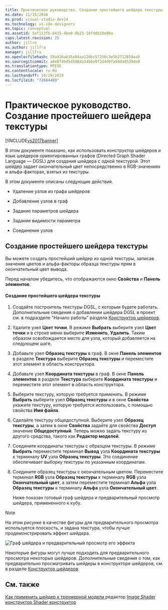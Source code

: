 ```yaml
---
title: Практическое руководство. Создание простейшего шейдера текстуры | Документы Майкрософт
ms.date: 11/15/2016
ms.prod: visual-studio-dev14
ms.technology: vs-ide-designers
ms.topic: conceptual
ms.assetid: 5af113fb-6415-4be0-8b23-10fddb10e80a
caps.latest.revision: 25
author: jillre
ms.author: jillfra
manager: jillfra
ms.openlocfilehash: 59a926ab35e04aa120bc57250c3e5b2712858aa5
ms.sourcegitcommit: a8e8f4bd5d508da34bbe9f2d4d9fa94da0539de0
ms.translationtype: MTE95
ms.contentlocale: ru-RU
ms.lasthandoff: 10/19/2019
ms.locfileid: "72664489"
---
```

# <a name="how-to-create-a-basic-texture-shader"></a>Практическое руководство. Создание простейшего шейдера текстуры
[!INCLUDE[vs2017banner](../includes/vs2017banner.md)]

В этом документе показано, как использовать конструктор шейдеров и язык шейдеров ориентированных графов (Directed Graph Shader Language — DGSL) для создания шейдера с одной текстурой. Этот шейдер задает окончательный цвет непосредственно в RGB-значениях и альфа-факторах, взятых из текстуры.

 В этом документе описаны следующие действия.

- Удаление узлов из графа шейдеров

- Добавление узлов в граф

- Задание параметров шейдера

- Задание видимости параметра

- Соединение узлов

## <a name="creating-a-basic-texture-shader"></a>Создание простейшего шейдера текстуры
 Вы можете создать простейший шейдер из одной текстуры, записав значения цветов и альфа-факторы образца текстуры прям в окончательный цвет вывода.

 Перед началом убедитесь, что отображаются окно **Свойства** и **Панель элементов**.

#### <a name="to-create-a-basic-texture-shader"></a>Создание простейшего шейдера текстуры

1. Создайте построитель текстуры DGSL, с которым будете работать. Дополнительные сведения о добавлении шейдера DGSL в проект см. в подразделе "Начало работы" раздела [Конструктор шейдеров](../designers/shader-designer.md).

2. Удалите узел **Цвет точки**. В режиме **Выбрать** выберите узел **Цвет точки** и в строке меню выберите **Изменить**, **Удалить**. Таким образом освобождается место для узла, который добавляется на следующем шаге.

3. Добавьте узел **Образец текстуры** в граф. В окне **Панель элементов** в разделе **Текстура** выберите **Образец текстуры** и переместите этот элемент в область конструктора.

4. Добавьте узел **Координата текстуры** в граф. В окне **Панель элементов** в разделе **Текстура** выберите **Координата текстуры** и переместите этот элемент в область конструктора.

5. Выберите текстуру, которую требуется применить. В режиме **Выбрать** выберите узел **Образец текстуры** и в окне **Свойства** укажите текстуру, которую требуется использовать, с помощью свойства **Имя файла**.

6. Сделайте текстуру общедоступной. Выберите узел **Образец текстуры**, а затем в окне **Свойства** задайте для свойства **Доступ** значение **Общедоступный**. Теперь можно задать текстуру из другого средства, такого как **Редактор моделей**.

7. Соедините координаты текстуры с образцом текстуры. В режиме **Выбрать** переместите терминал **Вывод** узла **Координата текстуры** к терминалу **UV** узла **Образец текстуры**. Это соединение обеспечивает выборку текстуры по указанным координатам.

8. Соедините образец текстуры с окончательным цветом. Переместите терминал **RGB** узла **Образец текстуры** к терминалу **RGB** узла **Окончательный цвет**, а затем переместите терминал **Альфа** узла **Образец текстуры** к терминалу **Альфа** узла **Окончательный цвет**.

   Ниже показан готовый граф шейдера и предварительный просмотр шейдера, примененного к кубу.

> [!NOTE]
> На этом рисунке в качестве фигуры для предварительного просмотра используется плоскость, и задана текстура, чтобы лучше продемонстрировать эффект шейдера.

 ![Граф шейдера и предварительный просмотр его эффекта](../designers/media/digit-texture-effect.png "|::ref1::|")

 Некоторые фигуры могут лучше подходить для предварительного просмотра некоторых шейдеров. Дополнительные сведения о том, как предварительно просматривать шейдеры в конструкторе шейдеров, см. в разделе [Конструктор шейдеров](../designers/shader-designer.md).

## <a name="see-also"></a>См. также
 [Как применить шейдер к трехмерной модели ](../designers/how-to-apply-a-shader-to-a-3-d-model.md) редактор [Image ](../designers/image-editor.md) [Shader конструктор ](../designers/shader-designer.md) [Shader конструктор](../designers/shader-designer-nodes.md)
